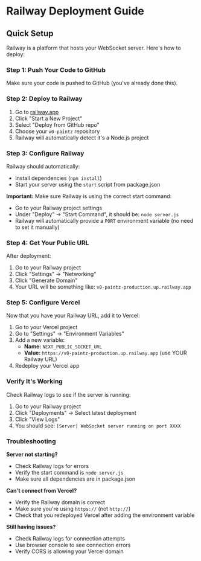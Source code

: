 # Railway Deployment Guide

## Quick Setup

Railway is a platform that hosts your WebSocket server. Here's how to deploy:

### Step 1: Push Your Code to GitHub

Make sure your code is pushed to GitHub (you've already done this).

### Step 2: Deploy to Railway

1. Go to [railway.app](https://railway.app)
2. Click "Start a New Project"
3. Select "Deploy from GitHub repo"
4. Choose your `v0-paintz` repository
5. Railway will automatically detect it's a Node.js project

### Step 3: Configure Railway

Railway should automatically:
- Install dependencies (`npm install`)
- Start your server using the `start` script from package.json

**Important:** Make sure Railway is using the correct start command:
- Go to your Railway project settings
- Under "Deploy" → "Start Command", it should be: `node server.js`
- Railway will automatically provide a `PORT` environment variable (no need to set it manually)

### Step 4: Get Your Public URL

After deployment:
1. Go to your Railway project
2. Click "Settings" → "Networking"
3. Click "Generate Domain"
4. Your URL will be something like: `v0-paintz-production.up.railway.app`

### Step 5: Configure Vercel

Now that you have your Railway URL, add it to Vercel:

1. Go to your Vercel project
2. Go to "Settings" → "Environment Variables"
3. Add a new variable:
   - **Name:** `NEXT_PUBLIC_SOCKET_URL`
   - **Value:** `https://v0-paintz-production.up.railway.app` (use YOUR Railway URL)
4. Redeploy your Vercel app

### Verify It's Working

Check Railway logs to see if the server is running:
1. Go to your Railway project
2. Click "Deployments" → Select latest deployment
3. Click "View Logs"
4. You should see: `[Server] WebSocket server running on port XXXX`

### Troubleshooting

**Server not starting?**
- Check Railway logs for errors
- Verify the start command is `node server.js`
- Make sure all dependencies are in package.json

**Can't connect from Vercel?**
- Verify the Railway domain is correct
- Make sure you're using `https://` (not `http://`)
- Check that you redeployed Vercel after adding the environment variable

**Still having issues?**
- Check Railway logs for connection attempts
- Use browser console to see connection errors
- Verify CORS is allowing your Vercel domain

